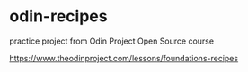 # odin-recipes
practice project from Odin Project Open Source course

https://www.theodinproject.com/lessons/foundations-recipes

